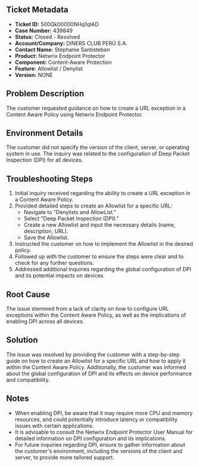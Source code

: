 ## Ticket Metadata
- **Ticket ID:** 500Qk00000NHq1qIAD
- **Case Number:** 439849
- **Status:** Closed - Resolved
- **Account/Company:** DINERS CLUB PERÚ S.A.
- **Contact Name:** Stephanie Santisteban
- **Product:** Netwrix Endpoint Protector
- **Component:** Content-Aware Protection
- **Feature:** Allowlist / Denylist
- **Version:** NONE

## Problem Description
The customer requested guidance on how to create a URL exception in a Content Aware Policy using Netwrix Endpoint Protector.

## Environment Details
The customer did not specify the version of the client, server, or operating system in use. The inquiry was related to the configuration of Deep Packet Inspection (DPI) for all devices.

## Troubleshooting Steps
1. Initial inquiry received regarding the ability to create a URL exception in a Content Aware Policy.
2. Provided detailed steps to create an Allowlist for a specific URL:
   - Navigate to "Denylists and AllowList."
   - Select "Deep Packet Inspection (DPI)."
   - Create a new Allowlist and input the necessary details (name, description, URL).
   - Save the Allowlist.
3. Instructed the customer on how to implement the Allowlist in the desired policy.
4. Followed up with the customer to ensure the steps were clear and to check for any further questions.
5. Addressed additional inquiries regarding the global configuration of DPI and its potential impacts on devices.

## Root Cause
The issue stemmed from a lack of clarity on how to configure URL exceptions within the Content Aware Policy, as well as the implications of enabling DPI across all devices.

## Solution
The issue was resolved by providing the customer with a step-by-step guide on how to create an Allowlist for a specific URL and how to apply it within the Content Aware Policy. Additionally, the customer was informed about the global configuration of DPI and its effects on device performance and compatibility.

## Notes
- When enabling DPI, be aware that it may require more CPU and memory resources, and could potentially introduce latency or compatibility issues with certain applications.
- It is advisable to consult the Netwrix Endpoint Protector User Manual for detailed information on DPI configuration and its implications.
- For future inquiries regarding DPI, ensure to gather information about the customer's environment, including the versions of the client and server, to provide more tailored support.